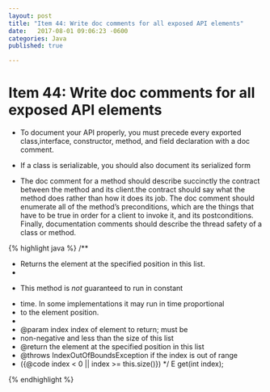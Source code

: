 ```yaml
---
layout: post
title: "Item 44: Write doc comments for all exposed API elements"
date:   2017-08-01 09:06:23 -0600
categories: Java
published: true

---
```

# Item 44:  Write doc comments for all exposed API elements

* To document your API properly, you must precede every exported class,interface, constructor, method, and field declaration with a doc comment.
* If a class is serializable, you should also document its serialized form


* The doc comment for a method should describe succinctly the contract between the method and its client.the contract should say what the method does
rather than how it does its job. The doc comment should enumerate all of the method’s preconditions, which are the things that have to be true in order for a client
to invoke it, and its postconditions. Finally, documentation comments should describe the thread safety of a class or method.

{% highlight java %}
/**
* Returns the element at the specified position in this list.
*
* <p>This method is <i>not</i> guaranteed to run in constant
* time. In some implementations it may run in time proportional
* to the element position.
*
* @param index index of element to return; must be
* non-negative and less than the size of this list
* @return the element at the specified position in this list
* @throws IndexOutOfBoundsException if the index is out of range
* ({@code index < 0 || index >= this.size()})
*/
E get(int index);

{% endhighlight %}

